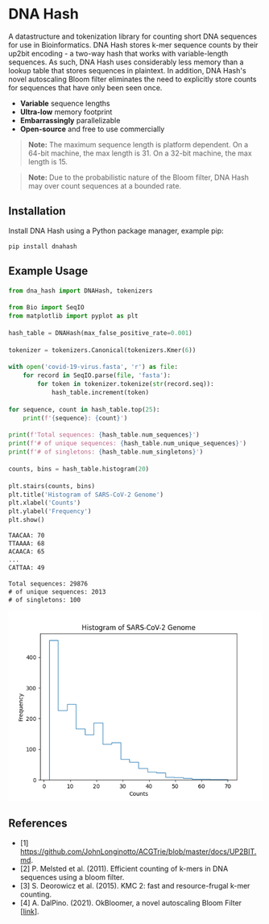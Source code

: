 # DNA Hash

A datastructure and tokenization library for counting short DNA sequences for use in Bioinformatics. DNA Hash stores k-mer sequence counts by their up2bit encoding - a two-way hash that works with variable-length sequences. As such, DNA Hash uses considerably less memory than a lookup table that stores sequences in plaintext. In addition, DNA Hash's novel autoscaling Bloom filter eliminates the need to explicitly store counts for sequences that have only been seen once.

- **Variable** sequence lengths
- **Ultra-low** memory footprint
- **Embarrassingly** parallelizable
- **Open-source** and free to use commercially

> **Note:** The maximum sequence length is platform dependent. On a 64-bit machine, the max length is 31. On a 32-bit machine, the max length is 15.

> **Note:** Due to the probabilistic nature of the Bloom filter, DNA Hash may over count sequences at a bounded rate.

## Installation
Install DNA Hash using a Python package manager, example pip:

```
pip install dnahash
```

## Example Usage

```python
from dna_hash import DNAHash, tokenizers

from Bio import SeqIO
from matplotlib import pyplot as plt

hash_table = DNAHash(max_false_positive_rate=0.001)

tokenizer = tokenizers.Canonical(tokenizers.Kmer(6))

with open('covid-19-virus.fasta', 'r') as file:
    for record in SeqIO.parse(file, 'fasta'):
        for token in tokenizer.tokenize(str(record.seq)):
            hash_table.increment(token)

for sequence, count in hash_table.top(25):
    print(f'{sequence}: {count}')

print(f'Total sequences: {hash_table.num_sequences}')
print(f'# of unique sequences: {hash_table.num_unique_sequences}')
print(f'# of singletons: {hash_table.num_singletons}')

counts, bins = hash_table.histogram(20)

plt.stairs(counts, bins)
plt.title('Histogram of SARS-CoV-2 Genome')
plt.xlabel('Counts')
plt.ylabel('Frequency')
plt.show()
```

```
TAACAA: 70
TTAAAA: 68
ACAACA: 65
...
CATTAA: 49

Total sequences: 29876
# of unique sequences: 2013
# of singletons: 100
```

![SARS-CoV-2 Histogram](https://raw.githubusercontent.com/andrewdalpino/DNAHash/refs/heads/master/docs/images/sars-cov-2-histogram.png)

## References
- [1] https://github.com/JohnLonginotto/ACGTrie/blob/master/docs/UP2BIT.md.
- [2] P. Melsted et al. (2011). Efficient counting of k-mers in DNA sequences using a bloom filter.
- [3] S. Deorowicz et al. (2015). KMC 2: fast and resource-frugal k-mer counting.
- [4] A. DalPino. (2021). OkBloomer, a novel autoscaling Bloom Filter [[link](https://github.com/andrewdalpino/PyBloomer)].
